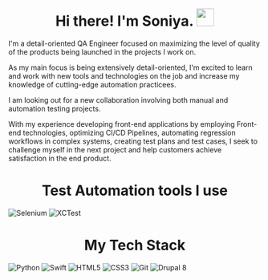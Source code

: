 <!--
**sowkneeyaaah/sowkneeyaaah** is a ✨ _special_ ✨ repository because its `README.md` (this file) appears on your GitHub profile.

Here are some ideas to get you started:

- 🔭 I’m currently working on ...
- 🌱 I’m currently learning ...
- 👯 I’m looking to collaborate on ...
- 🤔 I’m looking for help with ...
- 💬 Ask me about ...
- 📫 How to reach me: ...
- 😄 Pronouns: ...
- ⚡ Fun fact: ...
-->

# <div align="center" width="50"> Hi there! I'm Soniya. <img src="https://media.giphy.com/media/hvRJCLFzcasrR4ia7z/giphy.gif" width="35px"> </div>

<p>I'm a detail-oriented QA Engineer focused on maximizing the level of quality of the products being launched in the projects I work on.</p>
<p></p>As my main focus is being extensively detail-oriented, I'm excited to learn and work with new tools and technologies on the job and increase my knowledge of cutting-edge automation practicees.</p>

<p>I am looking out for a new collaboration involving both manual and automation testing projects. </p>
<p>With my experience developing front-end applications by employing Front-end technologies, optimizing CI/CD Pipelines, automating regression workflows in complex systems, creating test plans and test cases, I seek to challenge myself in the next project and help customers achieve satisfaction in the end product.</p>

# <div align="center" width="50"> Test Automation tools I use </div>

![Selenium](https://img.shields.io/badge/Selenium-purple?style=for-the-badge&logo=selenium&logoColor=white)
![XCTest](https://img.shields.io/badge/XCTest-brown?style=for-the-badge&logo=cypress&logoColor=white)
# <div align="center" width="50"> My Tech Stack </div>

![Python](https://img.shields.io/badge/Python-burgundy?style=for-the-badge&logo=python&logoColor=white)
![Swift](https://img.shields.io/badge/Swift-yellow?style=for-the-badge&logo=swift&logoColor=white)
![HTML5](https://img.shields.io/badge/HTML5-violet?style=for-the-badge&logo=html5&logoColor=white)
![CSS3](https://img.shields.io/badge/CSS3-maroon?style=for-the-badge&logo=css3&logoColor=white)
![Git](https://img.shields.io/badge/Git-grey?style=for-the-badge&logo=git&logoColor=white)
![Drupal 8](https://img.shields.io/badge/Drupal-green?style=for-the-badge&logo=drupal&logoColor=white)



